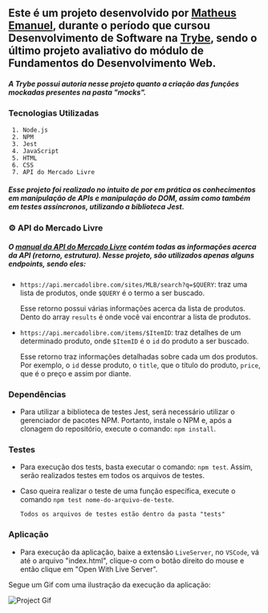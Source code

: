 ## Este é um projeto desenvolvido por [Matheus Emanuel](https://www.linkedin.com/in/matheus-emanuel-1a77b1221/), durante o período que cursou Desenvolvimento de Software na [Trybe](https://www.betrybe.com/), sendo o último projeto avaliativo do módulo de Fundamentos do Desenvolvimento Web.

##### A Trybe possui autoria nesse projeto quanto a criação das funções mockadas presentes na pasta "mocks".

### Tecnologias Utilizadas
     1. Node.js
     2. NPM
     3. Jest
     4. JavaScript
     5. HTML
     6. CSS
     7. API do Mercado Livre

##### Esse projeto foi realizado no intuito de por em prática os conhecimentos em manipulação de APIs e manipulação do DOM, assim como também em testes assíncronos, utilizando a biblioteca Jest.

### ⚙️ API do Mercado Livre

##### O [manual da API do Mercado Livre](https://developers.mercadolivre.com.br/pt_br/itens-e-buscas) contém todas as informações acerca da API (retorno, estrutura). Nesse projeto, são utilizados apenas alguns _endpoints_, sendo eles:

- `https://api.mercadolibre.com/sites/MLB/search?q=$QUERY`: traz uma lista de produtos, onde `$QUERY` é o termo a ser buscado. 


    Esse retorno possui várias informações acerca da lista de produtos. Dento do array `results` é onde você vai encontrar a lista de produtos.

- `https://api.mercadolibre.com/items/$ItemID`: traz detalhes de um determinado produto, onde `$ItemID` é o `id` do produto a ser buscado. 


    Esse retorno traz informações detalhadas sobre cada um dos produtos. Por exemplo, o `id` desse produto, o `title`, que o título do produto, `price`, que é o preço e assim por diante.

### Dependências

- Para utilizar a biblioteca de testes Jest, será necessário utilizar o gerenciador de pacotes NPM. Portanto, instale o NPM e, após a clonagem do repositório, execute o comando: `npm install`.

### Testes

- Para execução  dos tests, basta executar o comando: `npm test`. Assim, serão realizados testes em todos os arquivos de testes. 
- Caso queira realizar o teste de uma função específica, execute o comando `npm test nome-do-arquivo-de-teste`.


      Todos os arquivos de testes estão dentro da pasta "tests"
      

### Aplicação

- Para execução da aplicação, baixe a extensão `LiveServer`, no `VSCode`, vá até o arquivo "index.html", clique-o com o botão direito do mouse e então clique em "Open With Live Server".

Segue um Gif com uma ilustração da execução da aplicação:
    
![Project Gif](./executando-projeto.gif)
